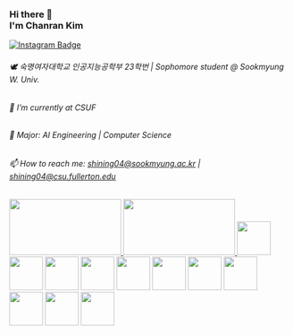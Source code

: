 ### Hi there 👋 <br>I'm Chanran Kim 
[![Instagram Badge](https://img.shields.io/badge/Instagram-FFDBE6?logo=instagram&logoColor=white&link={https://www.instagram.com/isliese/})]({https://www.instagram.com/isliese/})

###### 🕊️ 숙명여자대학교 인공지능공학부 23학번 | Sophomore student @ Sookmyung W. Univ. <br>
###### 🔭 I’m currently at CSUF <br>
###### 🌱 Major: AI Engineering | Computer Science <br>
###### 📫 How to reach me: shining04@sookmyung.ac.kr | shining04@csu.fullerton.edu <br>

<!-- 백준 티어 -->
<a href="https://solved.ac/shining04/">
    <img src="http://mazassumnida.wtf/api/v2/generate_badge?boj=shining04" width="200" height="100" />
</a>

<!-- 깃허브 Top Langs -->
<a href="https://github.com/isliese/github-readme-stats">
    <img src="https://github-readme-stats.vercel.app/api/top-langs/?username=isliese&layout=compact&count_private=true&custom_title=My%20Languages&bg_color=45deg,ffe0ea,9494ff&title_color=FFFFFF&text_color=FFFFFF" width="200" height="100" />
</a>



<!-- 스킬 뱃지 -->
<img src="https://img.shields.io/badge/Windows-0078D6?style=for-the-badge&logo=windows&logoColor=white" width="60" />
<img src="https://img.shields.io/badge/Python-3776AB?style=for-the-badge&logo=python&logoColor=white" width="60" />
<img src="https://img.shields.io/badge/Flask-000000?style=for-the-badge&logo=flask&logoColor=white" width="60" />
<img src="https://img.shields.io/badge/Java-ED8B00?style=for-the-badge&logo=openjdk&logoColor=white" width="60" />
<img src="https://img.shields.io/badge/React-20232A?style=for-the-badge&logo=react&logoColor=61DAFB" width="60" />
<img src="https://img.shields.io/badge/HTML5-E34F26?style=for-the-badge&logo=html5&logoColor=white" width="60" />
<img src="https://img.shields.io/badge/CSS3-1572B6?style=for-the-badge&logo=css3&logoColor=white" width="60" />
<img src="https://img.shields.io/badge/TypeScript-007ACC?style=for-the-badge&logo=typescript&logoColor=white" width="60" />
<img src="https://img.shields.io/badge/JavaScript-F7DF1E?style=for-the-badge&logo=JavaScript&logoColor=white" width="60" />
<img src="https://img.shields.io/badge/C-00599C?style=for-the-badge&logo=c&logoColor=white" width="60" />
<img src="https://img.shields.io/badge/C%2B%2B-00599C?style=for-the-badge&logo=c%2B%2B&logoColor=white" width="60" />








